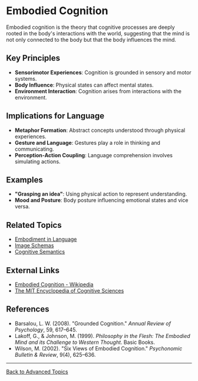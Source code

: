 # Embodied Cognition

Embodied cognition is the theory that cognitive processes are deeply rooted in the body's interactions with the world, suggesting that the mind is not only connected to the body but that the body influences the mind.

## Key Principles

- **Sensorimotor Experiences**: Cognition is grounded in sensory and motor systems.
- **Body Influence**: Physical states can affect mental states.
- **Environment Interaction**: Cognition arises from interactions with the environment.

## Implications for Language

- **Metaphor Formation**: Abstract concepts understood through physical experiences.
- **Gesture and Language**: Gestures play a role in thinking and communicating.
- **Perception-Action Coupling**: Language comprehension involves simulating actions.

## Examples

- **"Grasping an idea"**: Using physical action to represent understanding.
- **Mood and Posture**: Body posture influencing emotional states and vice versa.

## Related Topics

- [Embodiment in Language](../Embodiment-in-Language.md)
- [Image Schemas](Image-Schemas.md)
- [Cognitive Semantics](../Cognitive-Semantics.md)

## External Links

- [Embodied Cognition - Wikipedia](https://en.wikipedia.org/wiki/Embodied_cognition)
- [The MIT Encyclopedia of Cognitive Sciences](https://mitpress.mit.edu/books/mit-encyclopedia-cognitive-sciences)

## References

- Barsalou, L. W. (2008). "Grounded Cognition." *Annual Review of Psychology*, 59, 617–645.
- Lakoff, G., & Johnson, M. (1999). *Philosophy in the Flesh: The Embodied Mind and its Challenge to Western Thought*. Basic Books.
- Wilson, M. (2002). "Six Views of Embodied Cognition." *Psychonomic Bulletin & Review*, 9(4), 625–636.

---

[Back to Advanced Topics](README.md)
